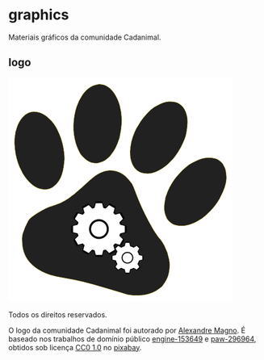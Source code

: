 # graphics
Materiais gráficos da comunidade Cadanimal.

## logo
![Logo da Cadanimal](cadanimal.png "Logo da Cadanimal")

Todos os direitos reservados.

O logo da comunidade Cadanimal foi autorado por [Alexandre Magno](http://github.com/alexandre-mbm). É baseado nos trabalhos de domínio público [engine-153649](http://pixabay.com/pt/motor-engenharia-artes-m%C3%A1quina-153649/) e [paw-296964](http://pixabay.com/pt/pata-gato-orange-pegada-animal-296964/), obtidos sob licença [CC0 1.0](http://creativecommons.org/publicdomain/zero/1.0/deed.pt_BR) no [pixabay](http://pixabay.com).
